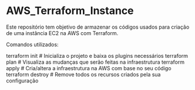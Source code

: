 # AWS_Terraform_Instance
 Este repositório tem objetivo de armazenar os códigos usados para criação de uma instância EC2 na AWS com Terraform. 

Comandos utilizados:

terraform init    # Inicializa o projeto e baixa os plugins necessários
terraform plan    # Visualiza as mudanças que serão feitas na infraestrutura
terraform apply   # Cria/altera a infraestrutura na AWS com base no seu código
terraform destroy # Remove todos os recursos criados pela sua configuração
